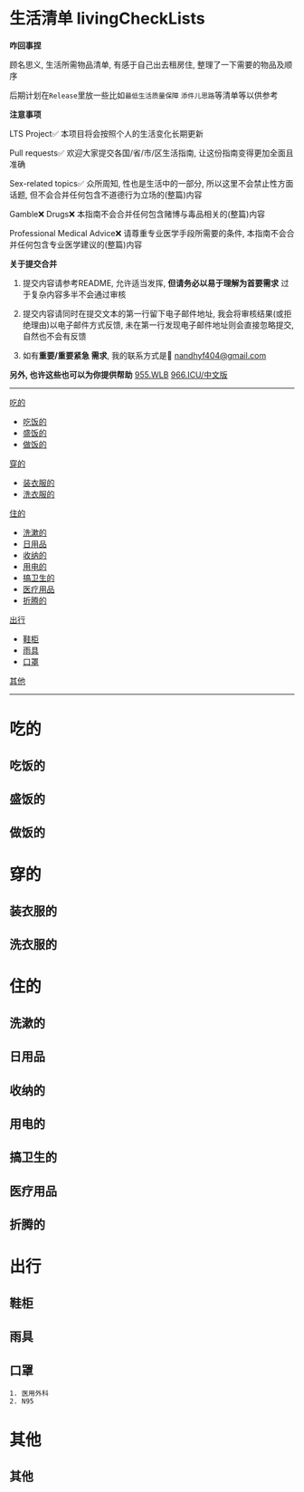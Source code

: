 # 生活清单 livingCheckLists

**咋回事捏**

顾名思义, 生活所需物品清单, 有感于自己出去租房住, 整理了一下需要的物品及顺序

后期计划在`Release`里放一些比如`最低生活质量保障` `添件儿思路`等清单等以供参考

**注意事项**

LTS Project✅ 本项目将会按照个人的生活变化长期更新

Pull requests✅ 欢迎大家提交各国/省/市/区生活指南, 让这份指南变得更加全面且准确

Sex-related topics✅ 众所周知, 性也是生活中的一部分, 所以这里不会禁止性方面话题, 但不会合并任何包含不道德行为立场的(整篇)内容

Gamble❌ Drugs❌ 本指南不会合并任何包含赌博与毒品相关的(整篇)内容

Professional Medical Advice❌ 请尊重专业医学手段所需要的条件, 本指南不会合并任何包含专业医学建议的(整篇)内容

**关于提交合并**

1. 提交内容请参考README, 允许适当发挥, **但请务必以易于理解为首要需求** 过于复杂内容多半不会通过审核

2. 提交内容请同时在提交文本的第一行留下电子邮件地址, 我会将审核结果(或拒绝理由)以电子邮件方式反馈, 未在第一行发现电子邮件地址则会直接忽略提交, 自然也不会有反馈

3. 如有**重要/重要紧急 需求**, 我的联系方式是💌 nandhyf404@gmail.com

**另外, 也许这些也可以为你提供帮助**
[955.WLB](https://github.com/formulahendry/955.WLB)
[966.ICU/中文版](https://github.com/996icu/996.ICU/blob/master/README_CN.md)

---

[吃的](#吃的)

- [吃饭的](#吃饭的)
- [盛饭的](#盛饭的)
- [做饭的](#做饭的)

[穿的](#穿的)

- [装衣服的](#装衣服的)
- [洗衣服的](#洗衣服的)

[住的](#住的)

- [洗漱的](#洗漱的)
- [日用品](#日用品)
- [收纳的](#收纳的)
- [用电的](#用电的)
- [搞卫生的](#搞卫生的)
- [医疗用品](#医疗用品)
- [折腾的](#折腾的)

[出行](#出行)

- [鞋柜](#鞋柜)
- [雨具](#雨具)
- [口罩](#口罩)

[其他](#其他)

---

# 吃的

## 吃饭的

## 盛饭的

## 做饭的

# 穿的

## 装衣服的

## 洗衣服的

# 住的

## 洗漱的

## 日用品

## 收纳的

## 用电的

## 搞卫生的

## 医疗用品

## 折腾的

# 出行

## 鞋柜

## 雨具

## 口罩

```
1. 医用外科
2. N95
```

# 其他

## 其他